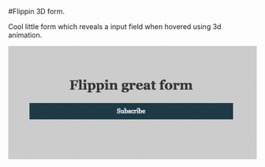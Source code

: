 #Flippin 3D form.

Cool little form which reveals a input field when hovered using 3d animation.

![Screenshot](/img/screenshot.gif "Screenshot")


